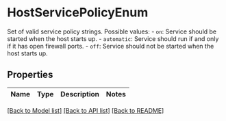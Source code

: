 # HostServicePolicyEnum

Set of valid service policy strings.  Possible values: - `on`: Service should be started when the host starts up. - `automatic`: Service should run if and only if it has open firewall ports. - `off`: Service should not be started when the host starts up. 

## Properties
Name | Type | Description | Notes
------------ | ------------- | ------------- | -------------

[[Back to Model list]](../README.md#documentation-for-models) [[Back to API list]](../README.md#documentation-for-api-endpoints) [[Back to README]](../README.md)


